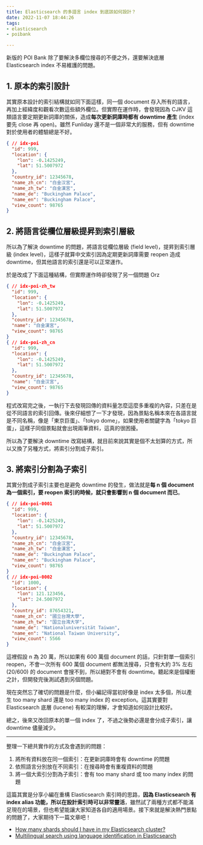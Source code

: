 ```yaml
---
title: Elasticsearch 的多語言 index 到底該如何設計？
date: 2022-11-07 18:44:26
tags:
- elasticsearch
- poibank

---
```


新版的 POI Bank 除了要解決多欄位搜尋的不便之外，還要解決底層 Elasticsearch index 不易維護的問題。

## 1. 原本的索引設計

其實原本設計的索引結構就如同下面這樣，同一個 document 存入所有的語言，再加上經緯度和觀看次數這些額外欄位。但實際在運作時，會發現因為 CJKV 這類語言要定期更新詞庫的關係，造成**每次更新詞庫時都有 downtime 產生** (index 要先 close 再 open)。雖然 Funliday 還不是一個非常大的服務，但有 downtime 對於使用者的體驗總是不好。

```json
{ // idx-poi
  "id": 999,
  "location": {
    "lon": -0.1425249,
    "lat": 51.5007972
  },
  "country_id": 12345678,
  "name_zh_cn": "白金汉宮",
  "name_zh_tw": "白金漢宮",
  "name_de": "Buckingham Palace",
  "name_en": "Buckingham Palace",
  "view_count": 98765
}
```

## 2. 將語言從欄位層級提昇到索引層級

所以為了解決 downtime 的問題，將語言從欄位層級 (field level)，提昇到索引層級 (index level)，這樣子就算中文索引因為定期更新詞庫需要 reopen 造成 downtime，但其他語言的索引還是可以正常運作。

於是改成了下面這種結構，但實際運作時卻發現了另一個問題 Orz

```json
{ // idx-poi-zh_tw
  "id": 999,
  "location": {
    "lon": -0.1425249,
    "lat": 51.5007972
  },
  "country_id": 12345678,
  "name": "白金漢宮",
  "view_count": 98765
}
{ // idx-poi-zh_cn
  "id": 999,
  "location": {
    "lon": -0.1425249,
    "lat": 51.5007972
  },
  "country_id": 12345678,
  "name": "白金汉宮",
  "view_count": 98765
}
```

程式改寫完之後，一執行下去發現回傳的資料量怎麼這麼多重複的內容，只差在是從不同語言的索引回傳。後來仔細想了一下才發現，因為景點名稱本來在各語言就是不同名稱，像是「東京巨蛋」、「tokyo dome」，如果使用者關鍵字為「tokyo 巨蛋」，這樣子同個景點就會出現兩筆資料，這真的很困擾。

所以為了要解決 downtime 改寫結構，就目前來說其實是個不太划算的方式，所以又換了另種方式，將索引分割成子索引。

## 3. 將索引分割為子索引

其實分割成子索引主要也是避免 downtime 的發生，做法就是**每 n 個 document 為一個索引，要 reopen 索引的時候，就只會影響到 n 個 document 而已**。

```json
{ // idx-poi-0001
  "id": 999,
  "location": {
    "lon": -0.1425249,
    "lat": 51.5007972
  },
  "country_id": 12345678,
  "name_zh_cn": "白金汉宮",
  "name_zh_tw": "白金漢宮",
  "name_de": "Buckingham Palace",
  "name_en": "Buckingham Palace",
  "view_count": 98765
}
{ // idx-poi-0002
  "id": 1000,
  "location": {
    "lon": 121.123456,
    "lat": 24.5007972
  },
  "country_id": 87654321,
  "name_zh_cn": "國立台灣大學",
  "name_zh_tw": "国立台湾大学",
  "name_de": "Nationaluniversität Taiwan",
  "name_en": "National Taiwan University",
  "view_count": 5566
}
```

這裡假設 n 為 20 萬，所以如果有 600 萬個 document 的話，只針對單一個索引 reopen，不會一次所有 600 萬個 document 都無法搜尋，只會有大約 3% 左右 (20/600) 的 document 會搜不到，所以絕對不會有 downtime。聽起來是個權衝之計，但開發完後測試遇到另個問題。

現在突然忘了確切的問題是什麼，但小編記得當初好像是 index 太多個，所以產生 too many shard 還是 too many index 的 exception。這其實要對 Elasticsearch 底層 (lucene) 有較深的理解，才會知道如何設計比較好。

總之，後來又改回原本的單一個 index 了，不過之後勢必還是會分成子索引，讓 downtime 儘量減少。

---

整理一下總共實作的方式及會遇到的問題：

1. 將所有資料放在同一個索引：在更新詞庫時會有 downtime 的問題
2. 依照語言分別放在不同索引：在搜尋時會有重複資料的問題
3. 將一個大索引分割為子索引：會有 too many shard 或 too many index 的問題

這篇其實是分享小編在重構 Elasticsearch 索引時的思路，**因為 Elasticsearch 有 index alias 功能，所以在設計索引時可以非常靈活**，雖然試了兩種方式都不能滿足現在的場景，但也希望能讓大家知道各自的適用場景。接下來就是解決熱門景點的問題了，大家期待下一篇文章吧！

* [How many shards should I have in my Elasticsearch cluster?](https://www.elastic.co/blog/how-many-shards-should-i-have-in-my-elasticsearch-cluster)
* [Multilingual search using language identification in Elasticsearch](https://www.elastic.co/blog/multilingual-search-using-language-identification-in-elasticsearch)